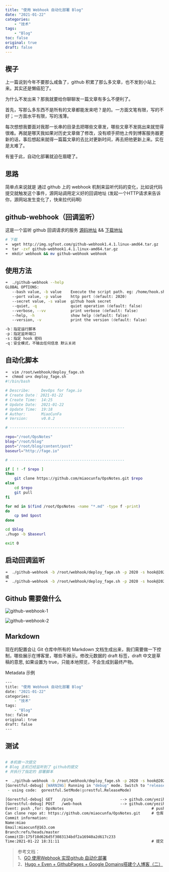 ```yaml
---
title: "使用 Webhook 自动化部署 Blog"
date: "2021-01-22"
categories:
    - "技术"
tags:
    - "Blog"
toc: false
original: true
draft: false
---
```


## 楔子

上一篇说到今年不要那么咸鱼了，github 积累了那么多文章，也不发到小站上来。其实还是懒癌犯了。

为什么不发出来？那我就要给你聊聊发一篇文章有多么不便利了。

首先，写那么多东西不是所有的文章都能发来吧？是的。一方面文笔有限，写的不好；一方面水平有限，写的浅薄。

每次想想我要面对我那一长串的目录去把哪些文章发，哪些文章不发挑出来就觉得很难。再就是哪天我如果对历史文章做了修改，没有顺手把他上传到博客服务器更新的话，事后想起来就得一篇篇文章的去比对更新时间，再去把他更新上来。实在是太难了。

有鉴于此，自动化部署就迫在眉睫了。

## 思路

简单点来说就是 通过 github 上的 webhook 机制来监听代码的变化，比如说代码提交就触发这个事件，源网站调用定义好的回调地址 (发起一个HTTP请求来告诉你，源网站发生变化了，快来拉代码啊)

## github-webhook（回调监听）

这是一个监听 github 回调请求的服务 [源码地址](https://github.com/yezihack/github-webhook) && [下载地址](http://img.sgfoot.com/github-webhook1.4.1.linux-amd64.tar.gz)

``` zsh
# 下载
➜  wget http://img.sgfoot.com/github-webhook1.4.1.linux-amd64.tar.gz
➜  tar -zxf github-webhook1.4.1.linux-amd64.tar.gz
➜  mkdir webhook && mv github-webhook webhook
```

## 使用方法

``` zsh
➜  ./github-webhook --help
GLOBAL OPTIONS:
   --bash value, -b value    Execute the script path. eg: /home/hook.sh
   --port value, -p value    http port (default: 2020)
   --secret value, -s value  github hook secret
   --quiet, -q               quiet operation (default: false)
   --verbose, --vv           print verbose (default: false)
   --help, -h                show help (default: false)
   --version, -v             print the version (default: false)

-b：指定运行脚本
-p：指定监听端口
-s：指定 hook 密码
-q：安全模式，不输出任何信息 默认关闭
```

## 自动化脚本

``` zsh
➜  vim /root/webhook/deploy_fage.sh
➜  chmod u+x deploy_fage.sh
#!/bin/bash

# Describe:     DevOps for fage.io
# Create Date： 2021-01-22
# Create Time:  14:25
# Update Date:  2021-01-22
# Update Time:  19:18
# Author:       MiaoCunFa
# Version:      v0.0.2

# ---------------------------------------------------

repo="/root/OpsNotes"
blog="/root/blog"
post="/root/blog/content/post"
baseurl="http://fage.io"

# ---------------------------------------------------

if [ ! -f $repo ]
then
    git clone https://github.com/miaocunfa/OpsNotes.git $repo
else
    cd $repo
    git pull
fi

for md in $(find /root/OpsNotes -name "*.md" -type f -print)
do
    cp $md $post
done

cd $blog
./hugo -b $baseurl

exit 0
```

## 启动回调监听

``` zsh
➜  ./github-webhook -b /root/webhook/deploy_fage.sh -p 2020 -s hook@2020
或
➜  ./github-webhook -b /root/webhook/deploy_fage.sh -p 2020 -s hook@2020 >> /root/webhook/hook.log 2>&1 &
```

## Github 需要做什么

![github-webhook-1](https://cdn.jsdelivr.net/gh/miaocunfa/imghosting/img/1102222-20200524234602944-445101555.png)

![github-webhook-2](https://cdn.jsdelivr.net/gh/miaocunfa/imghosting/img/1102222-20200524234632847-222882855.png)

## Markdown

现在的配置会让 Git 仓库中所有的 Markdown 文档生成出来，我们需要做一下控制，哪些展示在博客里，哪些不展示。修改元数据的 draft 标签，draft 中文是草稿的意思, 如果设置为 true，只能本地预览，不会生成到最终产物。

Metadata 示例

``` zsh
---
title: "使用 Webhook 自动化部署 Blog"
date: "2021-01-22"
categories:
    - "技术"
tags:
    - "Blog"
toc: false
original: true
draft: false
---
```

## 测试

``` zsh

# 本机做一次提交
# Blog 主机已经监听到了 github的提交
# 并执行了指定的 部署脚本

➜  ./github-webhook -b /root/webhook/deploy_fage.sh -p 2020 -s hook@2020
[Gorestful-debug] [WARNING] Running in "debug" mode. Switch to "release" mode in production.
 - using code:	gorestful.SetMode(gorestful.ReleaseMode)

[Gorestful-debug] GET    /ping                     --> github.com/yezihack/github-webhook/router.pong
[Gorestful-debug] POST   /web-hook                 --> github.com/yezihack/github-webhook/internal.Handler.func1
Event: push ,for: OpsNotes                                       # push 事件；仓库 OpsNotes
Can clone repo at: https://github.com/miaocunfa/OpsNotes.git     # 仓库地址
Commit information:
Name:miao
Email:miaocunf@163.com
Branch:refs/heads/master
CommitID:175f10d626d5f3083134bdf2a16940a2d617c233
Time:2021-01-22 18:31:11                                         # 提交时间
```

> 参考文档：  
> 1、[GO 使用Webhook 实现github 自动化部署](https://www.cnblogs.com/phpper/p/12951970.html)  
> 2、[Hugo + Even + GithubPages + Google Domains搭建个人博客（二）](https://tinocheng.app/post/%E6%90%AD%E5%BB%BA%E4%B8%AA%E4%BA%BA%E5%8D%9A%E5%AE%A22/)  
>